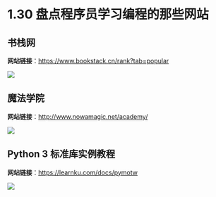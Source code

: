 # 1.30 盘点程序员学习编程的那些网站

## 书栈网

**网站链接**：https://www.bookstack.cn/rank?tab=popular

![](http://image.python-online.cn/20200104144109.png)

## 魔法学院 

 **网站链接**：http://www.nowamagic.net/academy/

![](http://image.python-online.cn/20200112210558.png)



## Python 3 标准库实例教程

**网站链接**：https://learnku.com/docs/pymotw

![](http://image.iswbm.com/20200508201333.png)



## 